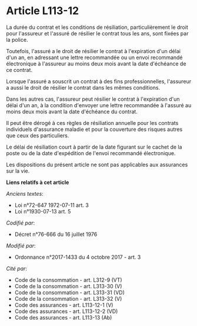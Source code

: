 # Article L113-12

La durée du contrat et les conditions de résiliation, particulièrement le droit pour l'assureur et l'assuré de résilier le
contrat tous les ans, sont fixées par la police.

Toutefois, l'assuré a le droit de résilier le contrat à l'expiration d'un délai d'un an, en adressant une lettre recommandée
ou un envoi recommandé électronique à l'assureur au moins deux mois avant la date d'échéance de ce contrat.

Lorsque l'assuré a souscrit un contrat à des fins professionnelles, l'assureur a aussi le droit de résilier le contrat dans
les mêmes conditions.

Dans les autres cas, l'assureur peut résilier le contrat à l'expiration d'un délai d'un an, à la condition d'envoyer une
lettre recommandée à l'assuré au moins deux mois avant la date d'échéance du contrat.

Il peut être dérogé à ces règles de résiliation annuelle pour les contrats individuels d'assurance maladie et pour la
couverture des risques autres que ceux des particuliers.

Le délai de résiliation court à partir de la date figurant sur le cachet de la poste ou de la date d'expédition de l'envoi
recommandé électronique.

Les dispositions du présent article ne sont pas applicables aux assurances sur la vie.

**Liens relatifs à cet article**

_Anciens textes_:

  - Loi n°72-647 1972-07-11 art. 3
  - Loi n°1930-07-13 art. 5

_Codifié par_:

  - Décret n°76-666 du 16 juillet 1976

_Modifié par_:

  - Ordonnance n°2017-1433 du 4 octobre 2017 - art. 3

_Cité par_:

  - Code de la consommation - art. L312-9 (VT)
  - Code de la consommation - art. L313-30 (V)
  - Code de la consommation - art. L313-31 (VD)
  - Code de la consommation - art. L313-32 (V)
  - Code des assurances - art. L113-12-1 (V)
  - Code des assurances - art. L113-12-2 (VD)
  - Code des assurances - art. L113-13 (Ab)
